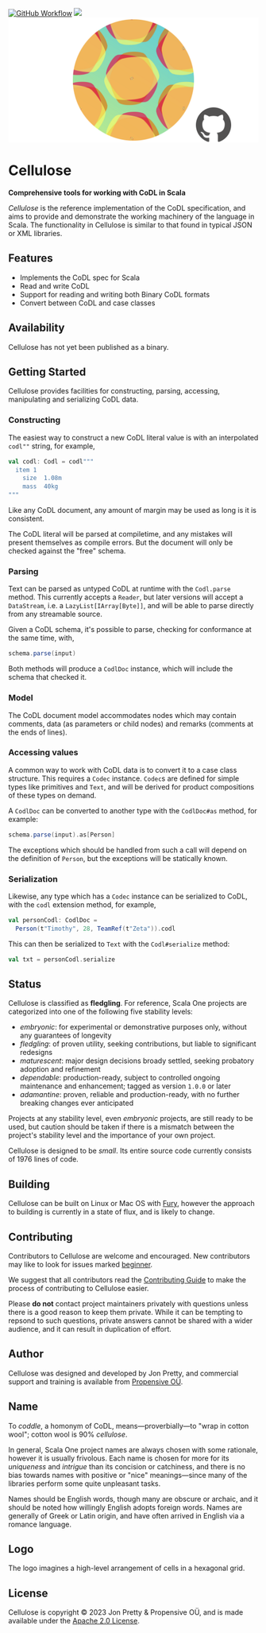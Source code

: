 [<img alt="GitHub Workflow" src="https://img.shields.io/github/actions/workflow/status/propensive/cellulose/main.yml?style=for-the-badge" height="24">](https://github.com/propensive/cellulose/actions)
[<img src="https://img.shields.io/discord/633198088311537684?color=8899f7&label=DISCORD&style=for-the-badge" height="24">](https://discord.gg/7b6mpF6Qcf)
<img src="/doc/images/github.png" valign="middle">

# Cellulose

__Comprehensive tools for working with CoDL in Scala__

_Cellulose_ is the reference implementation of the CoDL specification, and aims
to provide and demonstrate the working machinery of the language in Scala. The
functionality in Cellulose is similar to that found in typical JSON or XML
libraries.

## Features

- Implements the CoDL spec for Scala
- Read and write CoDL
- Support for reading and writing both Binary CoDL formats
- Convert between CoDL and case classes


## Availability

Cellulose has not yet been published as a binary.

## Getting Started

Cellulose provides facilities for constructing, parsing, accessing,
manipulating and serializing CoDL data.

### Constructing

The easiest way to construct a new CoDL literal value is with an interpolated
`codl""` string, for example,
```scala
val codl: Codl = codl"""
  item 1
    size  1.08m
    mass  40kg
"""
```

Like any CoDL document, any amount of margin may be used as long is it is
consistent.

The CoDL literal will be parsed at compiletime, and any mistakes will present
themselves as compile errors. But the document will only be checked against the
"free" schema.

### Parsing

Text can be parsed as untyped CoDL at runtime with the `Codl.parse` method.
This currently accepts a `Reader`, but later versions will accept a
`DataStream`, i.e. a `LazyList[IArray[Byte]]`, and will be able to parse
directly from any streamable source.

Given a CoDL schema, it's possible to parse, checking for conformance at the same time, with,
```scala
schema.parse(input)
```

Both methods will produce a `CodlDoc` instance, which will include the schema
that checked it.

### Model

The CoDL document model accommodates nodes which may contain comments, data (as
parameters or child nodes) and remarks (comments at the ends of lines).

### Accessing values

A common way to work with CoDL data is to convert it to a case class structure.
This requires a `Codec` instance. `Codec`s are defined for simple types like
primitives and `Text`, and will be derived for product compositions of these
types on demand.

A `CodlDoc` can be converted to another type with the `CodlDoc#as` method, for example:
```scala
schema.parse(input).as[Person]
```

The exceptions which should be handled from such a call will depend on the
definition of `Person`, but the exceptions will be statically known.

### Serialization

Likewise, any type which has a `Codec` instance can be serialized to CoDL, with the `codl` extension method, for example,
```scala
val personCodl: CodlDoc =
  Person(t"Timothy", 28, TeamRef(t"Zeta")).codl
```

This can then be serialized to `Text` with the `Codl#serialize` method:
```scala
val txt = personCodl.serialize
```



## Status

Cellulose is classified as __fledgling__. For reference, Scala One projects are
categorized into one of the following five stability levels:

- _embryonic_: for experimental or demonstrative purposes only, without any guarantees of longevity
- _fledgling_: of proven utility, seeking contributions, but liable to significant redesigns
- _maturescent_: major design decisions broady settled, seeking probatory adoption and refinement
- _dependable_: production-ready, subject to controlled ongoing maintenance and enhancement; tagged as version `1.0.0` or later
- _adamantine_: proven, reliable and production-ready, with no further breaking changes ever anticipated

Projects at any stability level, even _embryonic_ projects, are still ready to
be used, but caution should be taken if there is a mismatch between the
project's stability level and the importance of your own project.

Cellulose is designed to be _small_. Its entire source code currently consists
of 1976 lines of code.

## Building

Cellulose can be built on Linux or Mac OS with [Fury](/propensive/fury), however
the approach to building is currently in a state of flux, and is likely to
change.

## Contributing

Contributors to Cellulose are welcome and encouraged. New contributors may like to look for issues marked
<a href="https://github.com/propensive/cellulose/labels/beginner">beginner</a>.

We suggest that all contributors read the [Contributing Guide](/contributing.md) to make the process of
contributing to Cellulose easier.

Please __do not__ contact project maintainers privately with questions unless
there is a good reason to keep them private. While it can be tempting to
repsond to such questions, private answers cannot be shared with a wider
audience, and it can result in duplication of effort.

## Author

Cellulose was designed and developed by Jon Pretty, and commercial support and training is available from
[Propensive O&Uuml;](https://propensive.com/).



## Name

To _coddle_, a homonym of CoDL, means—proverbially—to "wrap in cotton wool"; cotton wool is 90%
_cellulose_.

In general, Scala One project names are always chosen with some rationale, however it is usually
frivolous. Each name is chosen for more for its _uniqueness_ and _intrigue_ than its concision or
catchiness, and there is no bias towards names with positive or "nice" meanings—since many of the
libraries perform some quite unpleasant tasks.

Names should be English words, though many are obscure or archaic, and it should be noted how
willingly English adopts foreign words. Names are generally of Greek or Latin origin, and have
often arrived in English via a romance language.

## Logo

The logo imagines a high-level arrangement of cells in a hexagonal grid.

## License

Cellulose is copyright &copy; 2023 Jon Pretty & Propensive O&Uuml;, and is made available under the
[Apache 2.0 License](/license.md).
